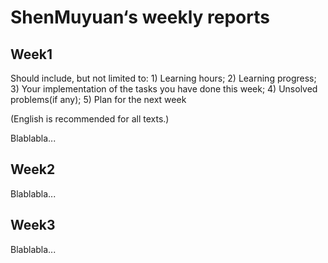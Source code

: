 # ShenMuyuan‘s weekly reports

## Week1

Should include, but not limited to: 1) Learning hours; 2) Learning progress; 3) Your implementation of the tasks you have done this week; 4) Unsolved problems(if any); 5) Plan for the next week

(English is recommended for all texts.)

Blablabla...

## Week2

Blablabla...

## Week3

Blablabla...

